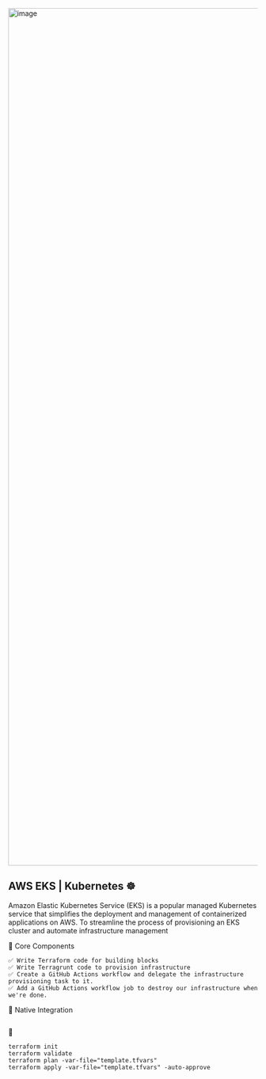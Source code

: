 <img width="2938" height="1733" alt="image" src="https://github.com/user-attachments/assets/d660fe1b-d8c7-4e35-ba77-18bb6f76c80f" />

## AWS EKS | Kubernetes ☸️
Amazon Elastic Kubernetes Service (EKS) is a popular managed Kubernetes service that simplifies the deployment and management of containerized applications on AWS. To streamline the process of provisioning an EKS cluster and automate infrastructure management

🧱 Core Components
```
✅ Write Terraform code for building blocks
✅ Write Terragrunt code to provision infrastructure
✅ Create a GitHub Actions workflow and delegate the infrastructure provisioning task to it.
✅ Add a GitHub Actions workflow job to destroy our infrastructure when we're done.
```


🔌 Native Integration  
```

```

🚀 
```
terraform init
terraform validate
terraform plan -var-file="template.tfvars"
terraform apply -var-file="template.tfvars" -auto-approve
```
